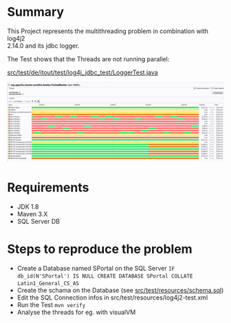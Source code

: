 # Summary

This Project represents the multithreading problem in combination with log4j2  
2.14.0 and its jdbc logger.

The Test shows that 
the Threads are not running parallel:

[src/test/de/itout/test/log4j_jdbc_test/LoggerTest.java](src/test/de/itout/test/log4j_jdbc_test/LoggerTest.java)

![Alt text](img/jdbc_logger_multithreading.gif?raw=true "Multithreading")


# Requirements 

- JDK 1.8
- Maven 3.X
- SQL Server DB

# Steps to reproduce the problem

- Create a Database named SPortal on the SQL Server `IF db_id(N'SPortal') IS NULL CREATE DATABASE SPortal COLLATE Latin1_General_CS_AS`
- Create the schama on the Database (see [src/test/resources/schema.sql](src/test/resources/schema.sql))
- Edit the SQL Connection infos in src/test/resources/log4j2-test.xml 
- Run the Test `mvn verify`
- Analyse the threads for eg. with visualVM

